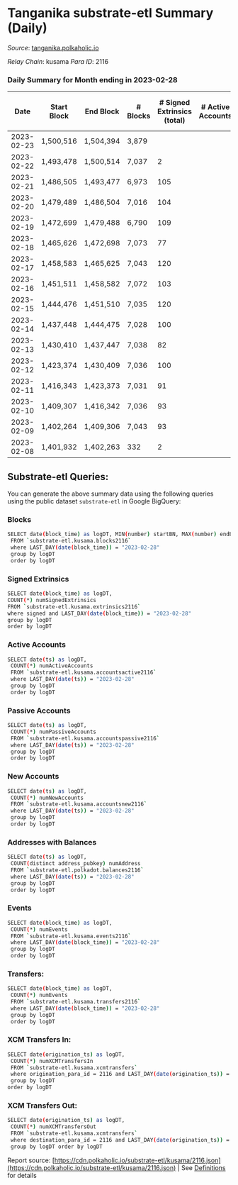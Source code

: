 # Tanganika substrate-etl Summary (Daily)

_Source_: [tanganika.polkaholic.io](https://tanganika.polkaholic.io)

*Relay Chain*: kusama
*Para ID*: 2116



### Daily Summary for Month ending in 2023-02-28


| Date | Start Block | End Block | # Blocks | # Signed Extrinsics (total) | # Active Accounts | # Passive | # New | # Addresses with Balances | # Events | # Transfers | # XCM Transfers In | # XCM Transfers Out | Issues | 
| ---- | ----------- | --------- | -------- | --------------------------- | ----------------- | --------- | ----- | ------------------------- | -------- | ----------- | ------------------ | ------------------- | ------ |
| 2023-02-23 | 1,500,516 | 1,504,394 | 3,879 |  |  |  |  |  |  |   |   |   |  |
| 2023-02-22 | 1,493,478 | 1,500,514 | 7,037 | 2 |  |  |  |  | 15,799 | 1  |   |   |  |
| 2023-02-21 | 1,486,505 | 1,493,477 | 6,973 | 105 |  |  |  |  | 121,299 | 86  |   |   |  |
| 2023-02-20 | 1,479,489 | 1,486,504 | 7,016 | 104 |  |  |  |  | 121,836 | 88  |   |   |  |
| 2023-02-19 | 1,472,699 | 1,479,488 | 6,790 | 109 |  |  |  |  | 120,652 | 84  |   |   |  |
| 2023-02-18 | 1,465,626 | 1,472,698 | 7,073 | 77 |  |  |  |  | 123,191 | 65  |   |   |  |
| 2023-02-17 | 1,458,583 | 1,465,625 | 7,043 | 120 |  |  |  |  | 122,132 | 90  |   |   |  |
| 2023-02-16 | 1,451,511 | 1,458,582 | 7,072 | 103 |  |  |  |  | 122,256 | 91  |   |   |  |
| 2023-02-15 | 1,444,476 | 1,451,510 | 7,035 | 120 |  |  |  |  | 119,998 | 101  |   |   |  |
| 2023-02-14 | 1,437,448 | 1,444,475 | 7,028 | 100 |  |  |  |  | 119,555 | 96  |   |   |  |
| 2023-02-13 | 1,430,410 | 1,437,447 | 7,038 | 82 |  |  |  |  | 118,716 | 73  |   |   |  |
| 2023-02-12 | 1,423,374 | 1,430,409 | 7,036 | 100 |  |  |  |  | 118,628 | 91  |   |   |  |
| 2023-02-11 | 1,416,343 | 1,423,373 | 7,031 | 91 |  |  |  |  | 116,508 | 79  |   |   |  |
| 2023-02-10 | 1,409,307 | 1,416,342 | 7,036 | 93 |  |  |  |  | 114,741 | 73  |   |   |  |
| 2023-02-09 | 1,402,264 | 1,409,306 | 7,043 | 93 |  |  |  |  | 114,680 | 87  |   |   |  |
| 2023-02-08 | 1,401,932 | 1,402,263 | 332 | 2 |  |  |  |  | 5,384 | 2  |   |   |  |

## Substrate-etl Queries:
You can generate the above summary data using the following queries using the public dataset `substrate-etl` in Google BigQuery:

### Blocks
```bash
SELECT date(block_time) as logDT, MIN(number) startBN, MAX(number) endBN, COUNT(*) numBlocks 
 FROM `substrate-etl.kusama.blocks2116`  
 where LAST_DAY(date(block_time)) = "2023-02-28" 
 group by logDT 
 order by logDT
```

### Signed Extrinsics
```bash
SELECT date(block_time) as logDT, 
COUNT(*) numSignedExtrinsics 
FROM `substrate-etl.kusama.extrinsics2116`  
where signed and LAST_DAY(date(block_time)) = "2023-02-28" 
group by logDT 
order by logDT
```

### Active Accounts
```bash
SELECT date(ts) as logDT, 
 COUNT(*) numActiveAccounts 
 FROM `substrate-etl.kusama.accountsactive2116` 
 where LAST_DAY(date(ts)) = "2023-02-28" 
 group by logDT 
 order by logDT
```

### Passive Accounts
```bash
SELECT date(ts) as logDT, 
 COUNT(*) numPassiveAccounts 
 FROM `substrate-etl.kusama.accountspassive2116` 
 where LAST_DAY(date(ts)) = "2023-02-28" 
 group by logDT 
 order by logDT
```

### New Accounts
```bash
SELECT date(ts) as logDT, 
 COUNT(*) numNewAccounts 
 FROM `substrate-etl.kusama.accountsnew2116` 
 where LAST_DAY(date(ts)) = "2023-02-28" 
 group by logDT
 order by logDT
```

### Addresses with Balances
```bash
SELECT date(ts) as logDT,
 COUNT(distinct address_pubkey) numAddress 
 FROM `substrate-etl.polkadot.balances2116` 
 where LAST_DAY(date(ts)) = "2023-02-28" 
 group by logDT 
 order by logDT
```

### Events
```bash
SELECT date(block_time) as logDT, 
 COUNT(*) numEvents 
 FROM `substrate-etl.kusama.events2116` 
 where LAST_DAY(date(block_time)) = "2023-02-28" 
 group by logDT 
 order by logDT
```

### Transfers:
```bash
SELECT date(block_time) as logDT, 
 COUNT(*) numEvents 
 FROM `substrate-etl.kusama.transfers2116` 
 where LAST_DAY(date(block_time)) = "2023-02-28" 
 group by logDT 
 order by logDT
```

### XCM Transfers In:
```bash
SELECT date(origination_ts) as logDT, 
 COUNT(*) numXCMTransfersIn 
 FROM `substrate-etl.kusama.xcmtransfers` 
 where origination_para_id = 2116 and LAST_DAY(date(origination_ts)) = "2023-02-28" 
 group by logDT 
order by logDT
```

### XCM Transfers Out:
```bash
SELECT date(origination_ts) as logDT, 
 COUNT(*) numXCMTransfersOut 
 FROM `substrate-etl.kusama.xcmtransfers` 
 where destination_para_id = 2116 and LAST_DAY(date(origination_ts)) = "2023-02-28" 
 group by logDT order by logDT
```


Report source: [https://cdn.polkaholic.io/substrate-etl/kusama/2116.json](https://cdn.polkaholic.io/substrate-etl/kusama/2116.json) | See [Definitions](/DEFINITIONS.md) for details
